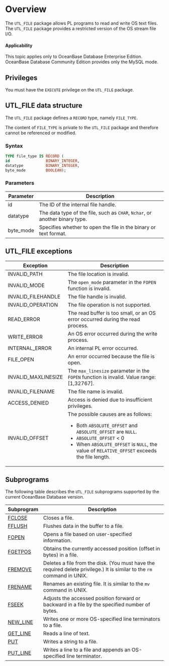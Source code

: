 # Overview

The `UTL_FILE` package allows PL programs to read and write OS text files. The `UTL_FILE` package provides a restricted version of the OS stream file I/O.


<main id="notice" >
    <h4>Applicability</h4>
    <p>This topic applies only to OceanBase Database Enterprise Edition. OceanBase Database Community Edition provides only the MySQL mode. </p>
  </main>

## Privileges

You must have the `EXECUTE` privilege on the `UTL_FILE` package.


## UTL_FILE data structure

The `UTL_FILE` package defines a `RECORD` type, namely `FILE_TYPE`.

The content of `FILE_TYPE` is private to the `UTL_FILE` package and therefore cannot be referenced or modified.

### Syntax

```sql
TYPE file_type IS RECORD (
id                BINARY_INTEGER,
datatype          BINARY_INTEGER,
byte_mode         BOOLEAN);
```



### Parameters



| Parameter | Description |
|-----------|-----------------------------------|
| id | The ID of the internal file handle.  |
| datatype | The data type of the file, such as `CHAR`, `Nchar`, or another binary type. |
| byte_mode | Specifies whether to open the file in the binary or text format. |



UTL_FILE exceptions
----------------------------------



| Exception | Description |
|---------------------|---------------------------------|
| INVALID_PATH | The file location is invalid.  |
| INVALID_MODE | The `open_mode` parameter in the `FOPEN` function is invalid.  |
| INVALID_FILEHANDLE | The file handle is invalid.  |
| INVALID_OPERATION | The file operation is not supported.  |
| READ_ERROR | The read buffer is too small, or an OS error occurred during the read process. |
| WRITE_ERROR | An OS error occurred during the write process.  |
| INTERNAL_ERROR | An internal PL error occurred.  |
| FILE_OPEN | An error occurred because the file is open.  |
| INVALID_MAXLINESIZE | The `max_linesize` parameter in the `FOPEN` function is invalid. Value range: [1,32767].  |
| INVALID_FILENAME | The file name is invalid.  |
| ACCESS_DENIED | Access is denied due to insufficient privileges.  |
| INVALID_OFFSET | The possible causes are as follows:<ul><li> Both `ABSOLUTE_OFFSET` and `ABSOLUTE_OFFSET` are `NULL`.    </li><li> `ABSOLUTE_OFFSET` \< 0    </li><li> When `ABSOLUTE_OFFSET` is `NULL`, the value of `RELATIVE_OFFSET` exceeds the file length. </li></ul> |



## Subprograms

The following table describes the `UTL_FILE` subprograms supported by the current OceanBase Database version.


| Subprogram | Description |
|---------------------------------------------------------|-----------------------------------|
| [FCLOSE](../26100.utl-file-oracle/200.fclose-oracle.md) | Closes a file.  |
| [FFLUSH](../26100.utl-file-oracle/300.fflush-oracle.md) | Flushes data in the buffer to a file.  |
| [FOPEN](../26100.utl-file-oracle/400.fopen-oracle.md) | Opens a file based on user-specified information.  |
| [FGETPOS](../26100.utl-file-oracle/500.fgetpos-oracle.md) | Obtains the currently accessed position (offset in bytes) in a file.  |
| [FREMOVE](../26100.utl-file-oracle/600.fremove-oracle.md) | Deletes a file from the disk. (You must have the required delete privilege.) It is similar to the `rm` command in UNIX.  |
| [FRENAME](../26100.utl-file-oracle/700.frename-oracle.md) | Renames an existing file. It is similar to the `mv` command in UNIX.  |
| [FSEEK](../26100.utl-file-oracle/800.fseek-oracle.md) | Adjusts the accessed position forward or backward in a file by the specified number of bytes.  |
| [NEW_LINE](../26100.utl-file-oracle/900.new-line-utl-oracle.md) | Writes one or more OS-specified line terminators to a file.  |
| [GET_LINE](../26100.utl-file-oracle/1000.get-line-utl-oracle.md) | Reads a line of text.  |
| [PUT](../26100.utl-file-oracle/1100.put-utl-oracle.md) | Writes a string to a file.  |
| [PUT_LINE](../26100.utl-file-oracle/1200.put-line-utl-oracle.md) | Writes a line to a file and appends an OS-specified line terminator.  |


